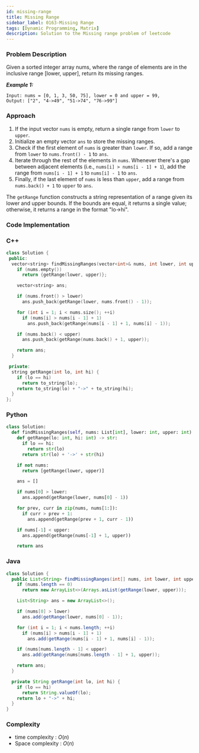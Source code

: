 ```yaml
---
id: missing-range
title: Missing Range
sidebar_label: 0163-Missing Range
tags: [Dynamic Programming, Matrix]
description: Solution to the Missing range problem of leetcode
---
```


### Problem Description
Given a sorted integer array nums, where the range of elements are in the inclusive range [lower, upper], return its missing ranges.




***Example 1:***
```
Input: nums = [0, 1, 3, 50, 75], lower = 0 and upper = 99,
Output: ["2", "4->49", "51->74", "76->99"]
```


### Approach
1. If the input vector `nums` is empty, return a single range from `lower` to `upper`.
2. Initialize an empty vector `ans` to store the missing ranges.
3. Check if the first element of `nums` is greater than `lower`. If so, add a range from `lower` to `nums.front() - 1` to `ans`.
4. Iterate through the rest of the elements in `nums`. Whenever there's a gap between adjacent elements (i.e., `nums[i] > nums[i - 1] + 1`), add the range from `nums[i - 1] + 1` to `nums[i] - 1` to `ans`.
5. Finally, if the last element of `nums` is less than `upper`, add a range from `nums.back() + 1` to `upper` to `ans`.

The `getRange` function constructs a string representation of a range given its lower and upper bounds. If the bounds are equal, it returns a single value; otherwise, it returns a range in the format "lo->hi".



### Code Implementation

### C++

```cpp
class Solution {
 public:
  vector<string> findMissingRanges(vector<int>& nums, int lower, int upper) {
    if (nums.empty())
      return {getRange(lower, upper)};

    vector<string> ans;

    if (nums.front() > lower)
      ans.push_back(getRange(lower, nums.front() - 1));

    for (int i = 1; i < nums.size(); ++i)
      if (nums[i] > nums[i - 1] + 1)
        ans.push_back(getRange(nums[i - 1] + 1, nums[i] - 1));

    if (nums.back() < upper)
      ans.push_back(getRange(nums.back() + 1, upper));

    return ans;
  }

 private:
  string getRange(int lo, int hi) {
    if (lo == hi)
      return to_string(lo);
    return to_string(lo) + "->" + to_string(hi);
  }
};
```

### Python

```python
class Solution:
  def findMissingRanges(self, nums: List[int], lower: int, upper: int) -> List[str]:
    def getRange(lo: int, hi: int) -> str:
      if lo == hi:
        return str(lo)
      return str(lo) + '->' + str(hi)

    if not nums:
      return [getRange(lower, upper)]

    ans = []

    if nums[0] > lower:
      ans.append(getRange(lower, nums[0] - 1))

    for prev, curr in zip(nums, nums[1:]):
      if curr > prev + 1:
        ans.append(getRange(prev + 1, curr - 1))

    if nums[-1] < upper:
      ans.append(getRange(nums[-1] + 1, upper))

    return ans
```



### Java

```Java
class Solution {
  public List<String> findMissingRanges(int[] nums, int lower, int upper) {
    if (nums.length == 0)
      return new ArrayList<>(Arrays.asList(getRange(lower, upper)));

    List<String> ans = new ArrayList<>();

    if (nums[0] > lower)
      ans.add(getRange(lower, nums[0] - 1));

    for (int i = 1; i < nums.length; ++i)
      if (nums[i] > nums[i - 1] + 1)
        ans.add(getRange(nums[i - 1] + 1, nums[i] - 1));

    if (nums[nums.length - 1] < upper)
      ans.add(getRange(nums[nums.length - 1] + 1, upper));

    return ans;
  }

  private String getRange(int lo, int hi) {
    if (lo == hi)
      return String.valueOf(lo);
    return lo + "->" + hi;
  }
}
```

### Complexity 
- time complexity : $O(n)$
- Space complexity : $O(n)$